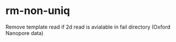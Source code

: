 # rm-non-uniq
Remove template read if 2d read is avialable in fail directory (Oxford Nanopore data)
